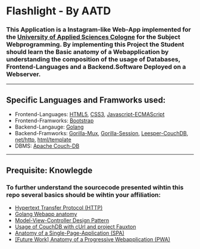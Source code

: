 # Flashlight - By AATD
### This Application is a Instagram-like Web-App implemented for the [University of Applied Sciences Cologne]() for the Subject **Webprogramming**. By implementing this Project the Student should learn the Basic anatomy of a Webapplication by understanding the composition of the usage of Databases, Frontend-Languages and a Backend.Software Deployed on a Webserver. 

---

## Specific Languages and Framworks used:
- Frontend-Languages: [HTML5](https://en.wikipedia.org/wiki/HTML5), [CSS3](https://en.wikipedia.org/wiki/CSS), [Javascript-ECMAScript](https://en.wikipedia.org/wiki/ECMAScript)
- Frontend-Framworks: [Bootstrap](https://getbootstrap.com/docs/3.3/css/)
- Backend-Langauge: [Golang](https://golang.org/doc/)
- Backend-Framworks: [Gorilla-Mux](https://github.com/gorilla/mux), [Gorilla-Session](https://github.com/gorilla/sessions), [Leesper-CouchDB](https://godoc.org/github.com/leesper/couchdb-golang), [net/http](https://golang.org/pkg/net/http/), [html/template](https://golang.org/pkg/html/template/)
- DBMS: [Apache Couch-DB](https://couchdb.apache.org/) 

---

## Prequisite: Knowlegde
### To further understand the sourcecode presented wihtin this repo several basics should be wihtin your affiliation:
- [Hypertext Transfer Protocol (HTTP)](https://en.wikipedia.org/wiki/Hypertext_Transfer_Protocol)
- [Golang Webapp anatomy](https://images.viblo.asia/4e3a8bdd-75a3-4443-a7c7-8792366c374c.png)
- [Model-View-Controller Design Pattern](https://en.wikipedia.org/wiki/Model%E2%80%93view%E2%80%93controller)
- [Usage of CouchDB with cUrl and project Fauxton](https://couchdb.apache.org/)
- [Anatomy of a Single-Page-Application (SPA)](https://en.wikipedia.org/wiki/Single-page_application)
- [[Future Work] Anatomy of a Progressive Webapplication (PWA)](https://en.wikipedia.org/wiki/Progressive_web_application)
